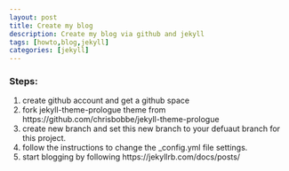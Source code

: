 ```yaml
---
layout: post
title: Create my blog
description: Create my blog via github and jekyll
tags: [howto,blog,jekyll]
categories: [jekyll]
---
```

<div class="6u$ 12u$(small)">
    <h3>Steps:</h3>
	<ol>
		<li>create github account and get a github space</li>
		<li>fork jekyll-theme-prologue theme from https://github.com/chrisbobbe/jekyll-theme-prologue</li>
		<li>create new branch and set this new branch to your defuaut branch for this project.</li>
		<li>follow the instructions to change the _config.yml file settings.</li>
		<li>start blogging by following https://jekyllrb.com/docs/posts/</li>
	</ol>
		
</div>
    





